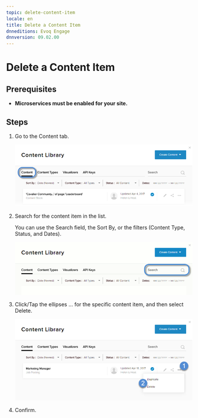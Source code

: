 ```yaml
---
topic: delete-content-item
locale: en
title: Delete a Content Item
dnneditions: Evoq Engage
dnnversion: 09.02.00
---
```


# Delete a Content Item

## Prerequisites

*   **Microservices must be enabled for your site.**

## Steps

1.  Go to the Content tab.
    
    ![Content](/images/scr-pbtabs-all-Content-ContentLibrary-Content-E91.png)
    
2.  Search for the content item in the list.
    
    You can use the Search field, the Sort By, or the filters (Content Type, Status, and Dates).
    
      
    
    ![Sort, search, and filter UI](/images/scr-ContentItems-searchsortfilter-E91.gif)
    
      
    
3.  Click/Tap the ellipses ... for the specific content item, and then select Delete.
    
      
    
    ![Content tab > ellipses menu > Delete](/images/scr-ContentItems-item-ellipsesmenu-Delete-E91.png)
    
      
    
4.  Confirm.
